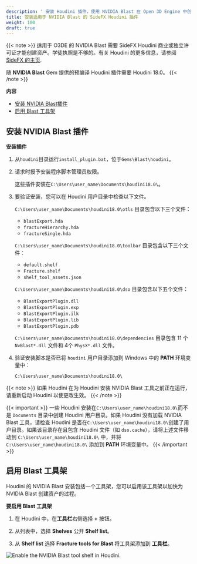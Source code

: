 ```yaml
---
description: ' 安装 Houdini 插件，使用 NVIDIA Blast 在 Open 3D Engine 中创建用于模拟的破坏资产。 '
title: 安装适用于 NVIDIA Blast 的 SideFX Houdini 插件
weight: 100
draft: true
---
```



{{< note >}}
适用于 O3DE 的 NVIDIA Blast 需要 SideFX Houdini 商业或独立许可证才能创建资产。学徒执照是不够的。有关 Houdini 的更多信息，请参阅 [SideFX 的主页](https://www.sidefx.com/).

随 **NVIDIA Blast** Gem 提供的预编译 Houdini 插件需要 Houdini 18.0。
{{< /note >}}

**内容**
+ [安装 NVIDIA Blast插件](#install-nvidia-blast-plug-ins)
+ [启用 Blast 工具架](#enable-the-blast-tool-shelf)

## 安装 NVIDIA Blast 插件

**安装插件**

1. 从`houdini`目录运行`install_plugin.bat`，位于`Gems\Blast\houdini`。

1. 请求时授予安装程序脚本管理员权限。

   这些插件安装在`C:\Users\user_name\Documents\houdini18.0\`。

1. 要验证安装，您可以在 Houdini 用户目录中检查以下文件。

   `C:\Users\user_name\Documents\houdini18.0\otls` 目录包含以下三个文件：
   + `blastExport.hda`
   + `fractureHierarchy.hda`
   + `fractureSingle.hda`

   `C:\Users\user_name\Documents\houdini18.0\toolbar` 目录包含以下三个文件：
   + `default.shelf`
   + `Fracture.shelf`
   + `shelf_tool_assets.json`

   `C:\Users\user_name\Documents\houdini18.0\dso` 目录包含以下五个文件：
   + `BlastExportPlugin.dll`
   + `BlastExportPlugin.exp`
   + `BlastExportPlugin.ilk`
   + `BlastExportPlugin.lib`
   + `BlastExportPlugin.pdb`

   `C:\Users\user_name\Documents\houdini18.0\dependencies` 目录包含 11 个`NvBlast*.dll` 文件和 4个 `PhysX*.dll` 文件。

1. 验证安装脚本是否已将 `houdini` 用户目录添加到 Windows 中的 **PATH** 环境变量中：

   `C:\Users\user_name\Documents\houdini18.0\`

{{< note >}}
如果 Houdini 在为 Houdini 安装 NVIDIA Blast 工具之前正在运行，请重新启动 Houdini 以使更改生效。
{{< /note >}}

{{< important >}}
一些 Houdini 安装在`C:\Users\user_name\houdini18.0\`而不是 `Documents` 目录中创建 Houdini 用户目录。如果 Houdini 没有加载 NVIDIA Blast 工具，请检查 Houdini 是否在`C:\Users\user_name\houdini18.0\`创建了用户目录。如果该目录存在且包含 Houdini 文件（如 `dso.cache`），请将上述文件移动到 `C:\Users\user_name\houdini18.0\` 中，并将`C:\Users\user_name\houdini18.0\` 添加到 **PATH** 环境变量中。
{{< /important >}}

## 启用 Blast 工具架

Houdini 的 NVIDIA Blast 安装包括一个工具架，您可以启用该工具架以加快为 NVIDIA Blast 创建资产的过程。

**要启用 Blast 工具架**

1. 在 Houdini 中，在**工具栏**右侧选择 **+** 按钮。

1. 从列表中，选择 **Shelves** 公开 **Shelf list**。

1. 从 **Shelf list** 选择 **Fracture tools for Blast** 将工具架添加到 **工具栏**。

![Enable the NVIDIA Blast tool shelf in Houdini.](/images/user-guide/physx/blast/ui-blast-houdini-shelf-enable.png)
